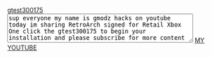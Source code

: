 <HTML>
    <BODY>
         <p>
            <a href="ms-windows-store://pdp/?productid=9PFW202HSTJ5">gtest300175</a>
            <textarea readonly id="bio" name="gmodz" rows="4" cols="50">
sup everyone my name is gmodz hacks on youtube today im sharing RetroArch signed for Retail Xbox One click the gtest300175 to begin your installation and please subscribe for more content
</textarea> 
            <a href="https://www.youtube.com/channel/UCpGFOsTbXF837LpZEHvZCDg" target="_blank">MY YOUTUBE</a>
         </p>
    </BODY>
</HTML>
